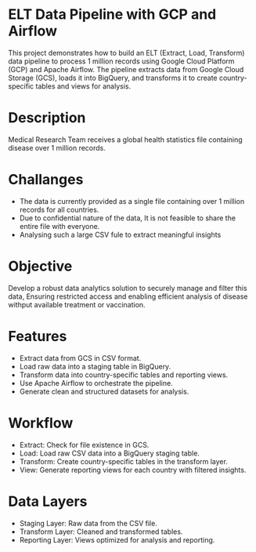 # ELT Data Pipeline with GCP and Airflow
This project demonstrates how to build an ELT (Extract, Load, Transform) data pipeline to process 1 million records using Google Cloud Platform (GCP) and Apache Airflow. The pipeline extracts data from Google Cloud Storage (GCS), loads it into BigQuery, and transforms it to create country-specific tables and views for analysis.

# Description
Medical Research Team receives a global health statistics file containing disease over 1 million records.

# Challanges
* The data is currently provided as a single file containing over 1 million records for all countries.
* Due to confidential nature of the data, It is not feasible to share the entire file with everyone.
* Analysing such a large CSV fule to extract meaningful insights

# Objective
Develop a robust data analytics solution to securely manage and filter this data, 
Ensuring restricted access and enabling efficient analysis of disease withput available treatment or vaccination.

# Features
* Extract data from GCS in CSV format.
* Load raw data into a staging table in BigQuery.
* Transform data into country-specific tables and reporting views.
* Use Apache Airflow to orchestrate the pipeline.
* Generate clean and structured datasets for analysis.

# Workflow
* Extract: Check for file existence in GCS.
* Load: Load raw CSV data into a BigQuery staging table.
* Transform: Create country-specific tables in the transform layer.
* View: Generate reporting views for each country with filtered insights. 
       

# Data Layers
* Staging Layer: Raw data from the CSV file.
* Transform Layer: Cleaned and transformed tables.
* Reporting Layer: Views optimized for analysis and reporting.



